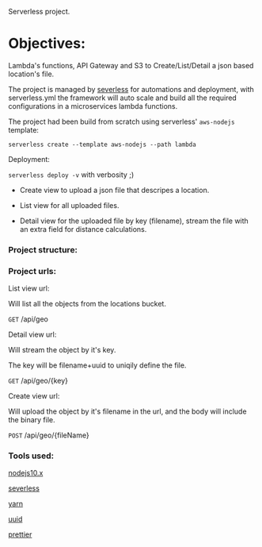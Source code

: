 Serverless project.

# Objectives:

Lambda's functions, API Gateway and S3 to Create/List/Detail a json based location's file.

The project is managed by [severless](https://github.com/serverless/serverless) for automations and
deployment, with serverless.yml the framework will auto scale and build all the required configurations in
a microservices lambda functions.

The project had been build from scratch using serverless' `aws-nodejs` template:

`serverless create --template aws-nodejs --path lambda`

Deployment: 

`serverless deploy -v` with verbosity ;)

* Create view to upload a json file that descripes a location.

* List view for all uploaded files.

* Detail view for the uploaded file by key (filename), stream the file with an extra field for distance calculations.


### Project structure:

### Project urls:

List view url:

Will list all the objects from the locations bucket.

`GET` /api/geo

Detail view url:

Will stream the object by it's key.

The key will be filename+uuid to uniqily define the file.

`GET` /api/geo/{key}

Create view url:

Will upload the object by it's filename in the url,
and the body will include the binary file.

`POST` /api/geo/{fileName}

### Tools used: 

[nodejs10.x](https://nodejs.org/download/release/latest-v10.x/)

[severless](https://github.com/serverless/serverless)

[yarn](https://github.com/yarnpkg/yarn)

[uuid](https://www.npmjs.com/package/uuid)

[prettier](https://github.com/prettier/prettier)